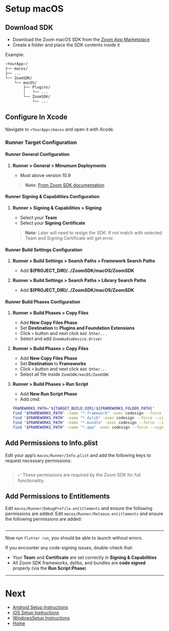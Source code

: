 # Setup macOS

## Download SDK

- Download the Zoom macOS SDK from the [Zoom App Marketplace](https://marketplace.zoom.us/)
- Create a folder and place the SDK contents inside it

Example:
```bash
<YourApp>/
├── macos/
├── ...
└── ZoomSDK/
    └── macOS/
        ├── Plugins/
        │   └── ...
        └── ZoomSDK/
            └── ...
```

## Configure In Xcode

Navigate to `<YourApp>/macos` and open it with Xcode.  

### Runner Target Configuration

#### Runner General Configuration

1. **Runner > General > Minumum Deployments**
    - Must above version 10.9
    
    > **Note**: [From Zoom SDK documentation](https://developers.zoom.us/docs/meeting-sdk/macos/get-started/)

#### Runner Signing & Capabilities Configuration
1. **Runner > Signing & Capabilities > Signing**
    - Select your **Team**
    - Select your **Signing Certificate**

    > **Note**: Later will need to resign the SDK. If not match with selected Team and Signing Certificate will get error.

#### Runner Build Settings Configuration

1. **Runner > Build Settings > Search Paths > Framework Search Paths**
    - Add **$(PROJECT_DIR)/../ZoomSDK/macOS/ZoomSDK**

2. **Runner > Build Settings > Search Paths > Library Search Paths**
    - Add **$(PROJECT_DIR)/../ZoomSDK/macOS/ZoomSDK**

#### Runner Build Phases Configuration

1. **Runner > Build Phases > Copy Files**
    - Add **New Copy Files Phase**
    - Set **Destination** to **Plugins and Foundation Extensions**
    - Click `+` button and next click `Add Other...`
    - Select and add `ZoomAudioDevice.driver`

2. **Runner > Build Phases > Copy Files**
    - Add **New Copy Files Phase**
    - Set **Destination** to **Frameworks**
    - Click `+` button and next click `Add Other...`
    - Select all file inside `ZoomSDK/macOS/ZoomSDK`

3. **Runner > Build Phases > Run Script**
    - Add **New Run Script Phase**
    - Add cmd:
    ```bash
    FRAMEWORKS_PATH="${TARGET_BUILD_DIR}/${FRAMEWORKS_FOLDER_PATH}"
    find "$FRAMEWORKS_PATH" -name "*.framework" -exec codesign --force --deep --sign "${CODE_SIGN_IDENTITY}" {} \;
    find "$FRAMEWORKS_PATH" -name "*.dylib" -exec codesign --force --sign "${CODE_SIGN_IDENTITY}" {} \;
    find "$FRAMEWORKS_PATH" -name "*.bundle" -exec codesign --force --sign "${CODE_SIGN_IDENTITY}" {} \;
    find "$FRAMEWORKS_PATH" -name "*.app" -exec codesign --force --sign "${CODE_SIGN_IDENTITY}" {} \;
    ```


## Add Permissions to Info.plist

Edit your app’s `macos/Runner/Info.plist` and add the following keys to request necessary permissions:
```xml
```


> ✅ These permissions are required by the Zoom SDK for full functionality.

## Add Permissions to Entitlements

Edit `macos/Runner/DebugProfile.entitlements` and ensure the following permissions are added:
Edit `macos/Runner/Release.entitlements` and ensure the following permissions are added:
```xml
```

---

Now run `flutter run`, you should be able to launch without errors.

If you encounter any code-signing issues, double-check that:
- Your **Team** and **Certificate** are set correctly in **Signing & Capabilities**
- All Zoom SDK frameworks, dylibs, and bundles are **code signed** properly (via the **Run Script Phase**)

---


# Next

- [Android Setup Instructions](./README_ANDROID.md)
- [iOS Setup Instructions](./README_IOS.md)
- [WindowsSetup Instructions](./README_WINDOWS.md)
- [Home](./README.md)